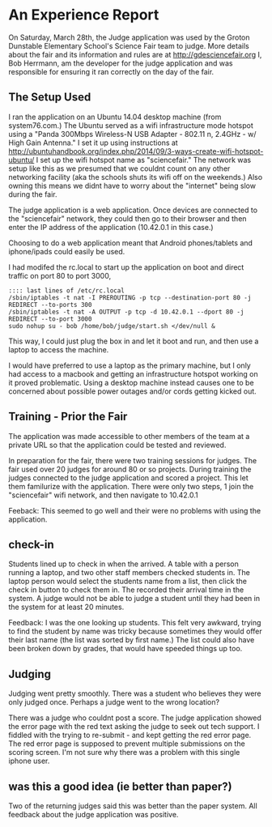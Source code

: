 

# An Experience Report

On Saturday, March 28th, the Judge application was used by the Groton Dunstable Elementary School's Science Fair team
to judge.  More details about the fair and its information and rules are at http://gdesciencefair.org
I, Bob Herrmann, am the developer for the judge application and was responsible for ensuring it ran correctly on the
day of the fair.


## The Setup Used

I ran the application on an Ubuntu 14.04 desktop machine (from system76.com.)  The Ubuntu served as a wifi
infrastructure mode hotspot using a "Panda 300Mbps Wireless-N USB Adapter - 802.11 n, 2.4GHz - w/ High Gain Antenna."
I set it up using instructions at http://ubuntuhandbook.org/index.php/2014/09/3-ways-create-wifi-hotspot-ubuntu/
I set up the wifi hotspot name as "sciencefair."   The network was setup like this as we presumed that we couldnt
count on any other networking facility (aka the schools shuts its wifi off on the weekends.)   Also owning this
means we didnt have to worry about the "internet" being slow during the fair.

The judge application is a web application.  Once devices are connected to the "sciencefair" network, they could then
go to their browser and then enter the IP address of the application (10.42.0.1 in this case.)

Choosing to do a web application meant that Android phones/tablets and iphone/ipads could easily be used.

I had modifed the rc.local to start up the application on boot and direct traffic on port 80 to port 3000,

    :::: last lines of /etc/rc.local
    /sbin/iptables -t nat -I PREROUTING -p tcp --destination-port 80 -j REDIRECT --to-ports 300
    /sbin/iptables -t nat -A OUTPUT -p tcp -d 10.42.0.1 --dport 80 -j  REDIRECT --to-port 3000
    sudo nohup su - bob /home/bob/judge/start.sh </dev/null &

This way, I could just plug the box in and let it boot and run, and then use a laptop to access the machine.

I would have preferred to use a laptop as the primary machine, but I only had access to a macbook and getting an
infrastructure hotspot working on it proved problematic.    Using a desktop machine instead causes one to be concerned
about possible power outages and/or cords getting kicked out.


## Training - Prior the Fair

The application was made accessible to other members of the team at a private URL so that
the application could be tested and reviewed.

In preparation for the fair, there were two training sessions for judges.   The fair used over 20 judges for around 80
or so projects.   During training the judges connected to the judge application and scored a project.   This let
them familurize with the application.  There were only two steps, 1 join the "sciencefair" wifi network, and then
navigate to 10.42.0.1

Feeback:
This seemed to go well and their were no problems with using the application.

## check-in

Students lined up to check in when the arrived.  A table with a person running a laptop, and two other staff members
checked students in.   The laptop person would select the students name from a list, then click the check in button to
check them in.   The recorded their arrival time in the system.   A judge would not be able to judge a student until
they had been in the system for at least 20 minutes.

Feedback:  I was the one looking up students.   This felt very awkward, trying to find the student by name was tricky
because sometimes they would offer their last name (the list was sorted by first name.)   The list could also have been
broken down by grades, that would have speeded things up too.

## Judging

Judging went pretty smoothly.   There was a student who believes they were only judged once.   Perhaps a judge went
to the wrong location?

There was a judge who couldnt post a score.  The judge application showed the error page with the red text asking
the judge to seek out tech support.   I fiddled with the trying to re-submit - and kept getting the red error page.
The red error page is supposed to prevent multiple submissions on the scoring screen.   I'm not sure why there was
a problem with this single iphone user.


## was this a good idea (ie better than paper?)

Two of the returning judges said this was better than the paper system. All feedback about the judge application
was positive.



